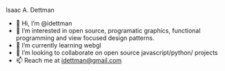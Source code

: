 Isaac A. Dettman

- 👋 Hi, I’m @idettman
- 👀 I’m interested in open source, programatic graphics, functional programming and view focused design patterns.
- 🌱 I’m currently learning webgl
- 💞️ I’m looking to collaborate on open source javascript/python/ projects 
- 📫 Reach me at idettman@gmail.com

<!---
idettman/idettman is a ✨ special ✨ repository because its `README.md` (this file) appears on your GitHub profile.
You can click the Preview link to take a look at your changes.
--->
